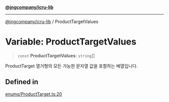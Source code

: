 [**@jngcompany/icru-lib**](../README.md)

***

[@jngcompany/icru-lib](../globals.md) / ProductTargetValues

# Variable: ProductTargetValues

> `const` **ProductTargetValues**: `string`[]

ProductTarget 열거형의 모든 가능한 문자열 값을 포함하는 배열입니다.

## Defined in

[enums/ProductTarget.ts:20](https://github.com/jngcompany/icru-lib/blob/c1136b1cca3e7fccee98611dd392fe7b79b1145a/src/enums/ProductTarget.ts#L20)
